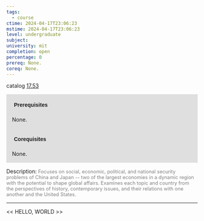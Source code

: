 ```yaml
---
tags:
  - course
ctime: 2024-04-17T23:06:23
mstime: 2024-04-17T23:06:23
level: undergraduate
subject: 
university: mit
completion: open
percentage: 0
prereq: None.
coreq: None.
---
```


catalog [17.53](http://student.mit.edu/catalog/m17b.html#17.53)

<span style="display: block; padding: 15px; background-color: rgb(100, 100, 100, 0.2);"><font id="m_prereq1618_0" style="display: block; font-family: Arial, sans-serif; font-weight: bold; padding: 5px">Prerequisites</font><br><span id="prereq1618_0">None.</span></span>
<span style="display: block; padding: 15px; background-color: rgb(100, 100, 100, 0.2);"><font id="m_coreq1618_0" style="display: block; font-family: Arial, sans-serif; font-weight: bold; padding: 5px">Corequisites</font><br><span id="coreq1618_0">None.</span></span>

<font style="">Description:</font>
<font style="color: grey; font-size: 0.8rem;">Focuses on social, economic, political, and national security problems of China and Japan -- two of the largest economies in a dynamic region with the potential to shape global affairs. Examines each topic and country from the perspectives of history, contemporary issues, and their relations with one another and the United States.</font>



---

<< HELLO, WORLD >>
